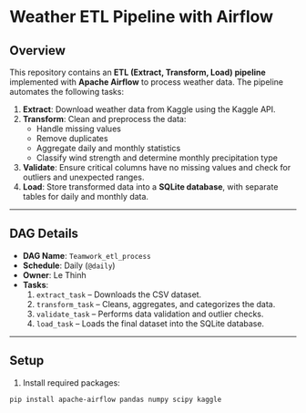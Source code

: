 # Weather ETL Pipeline with Airflow

## Overview
This repository contains an **ETL (Extract, Transform, Load) pipeline** implemented with **Apache Airflow** to process weather data. The pipeline automates the following tasks:

1. **Extract**: Download weather data from Kaggle using the Kaggle API.  
2. **Transform**: Clean and preprocess the data:
   - Handle missing values  
   - Remove duplicates  
   - Aggregate daily and monthly statistics  
   - Classify wind strength and determine monthly precipitation type  
3. **Validate**: Ensure critical columns have no missing values and check for outliers and unexpected ranges.  
4. **Load**: Store transformed data into a **SQLite database**, with separate tables for daily and monthly data.

---

## DAG Details
- **DAG Name**: `Teamwork_etl_process`  
- **Schedule**: Daily (`@daily`)  
- **Owner**: Le Thinh  
- **Tasks**:
  1. `extract_task` – Downloads the CSV dataset.  
  2. `transform_task` – Cleans, aggregates, and categorizes the data.  
  3. `validate_task` – Performs data validation and outlier checks.  
  4. `load_task` – Loads the final dataset into the SQLite database.  

---

## Setup
1. Install required packages:
```bash
pip install apache-airflow pandas numpy scipy kaggle

